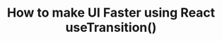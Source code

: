 ---
title: "How to make UI Faster using React useTransition()"
description: "How to correctly priotitize UI updates using React useTranstion hook."  
published: "2021-06-16T10:00Z"
modified: "2021-06-18T07:20Z"
thumbnail: "./images/cover-3.png"
slug: react-usetransition
tags: ['react', 'usetransition', 'hook', 'starttransition']
recommended: ['react-throttle-debounce', 'controlled-inputs-using-react-hooks']
type: post
---